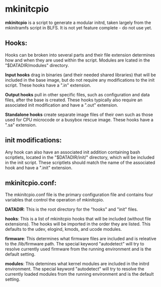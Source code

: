 <h1>mkinitcpio</h1>

<b>mkinitcpio</b> is a script to generate a modular initrd, taken largely from the
mkinitramfs script in BLFS. It is not yet feature complete - do not use yet.

<h2>Hooks:</h2>
  Hooks can be broken into several parts and their file extension
  determines how and when they are used within the script. Modules are
  lcated in the "$DATADIR/modules" directory.</p>

  <b>Input hooks</b> drag in binaries (and their needed shared libraries) that
  will be included in the base image, but do not require any
  modifications to the init script. These hooks have a ".in" extension.

  <b>Output hooks</b> pull in other specific files, such as configuration and
  data files, after the base is created. These hooks typically also
  require an associated init modification and have a ".out" extension.

  <b>Standalone hooks</b> create separate image files of their own such as
  those used for CPU microcode or a busybox rescue image. These hooks
  have a ".sa" extension.


<h2>init modifications:</h2>
  Any hook can also have an associated init addition containing bash
  scriptlets, located in the "$DATADIR/init/" directory, which will be
  included in the init script. These scriptlets should match the name
  of the associated hook and have a ".init" extension.


<h2>mkinitcpio.conf:</h2>
  The mkinitcpio.conf file is the primary configuration file and contains
  four variables that control the operation of mkinitcpio.</p>

  <b>DATADIR</b>: This is the root directory for the "hooks" and "init" files.

  <b>hooks</b>: This is a list of mkinitcpio hooks that will be included
  (without file extensions). The hooks will be imported in the order they
  are listed. This defaults to the udev, elogind, kmods, and ucode modules. 

  <b>firmware</b>: This determines what firmware files are included and is
  releative to the /lib/firmware path. The special keyword "autodetect"
  will try to resolve currently used firmware from the running environment
  and is the default setting.

  <b>modules</b>: This detemines what kernel modules are included in the initrd
  environment. The special keyword "autodetect" will try to resolve the
  currently loaded modules from the running environment and is the
  default setting.

